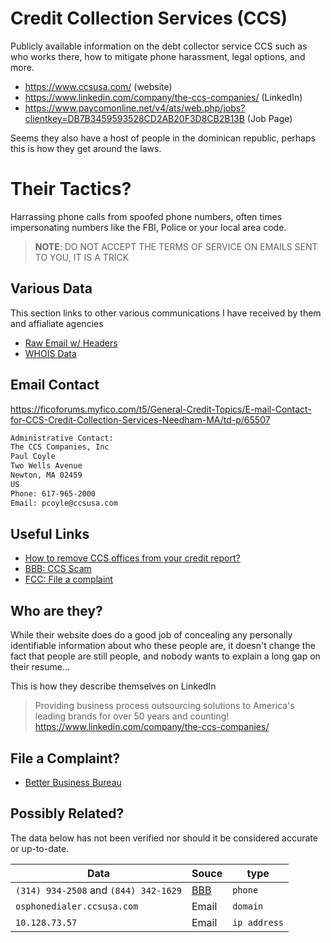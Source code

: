 # Credit Collection Services (CCS)

Publicly available information on the debt collector service CCS such as who works there, how to mitigate phone harassment, legal options, and more. 

- https://www.ccsusa.com/ (website)
- https://www.linkedin.com/company/the-ccs-companies/ (LinkedIn)
- https://www.paycomonline.net/v4/ats/web.php/jobs?clientkey=DB7B3459593528CD2AB20F3D8CB2B13B (Job Page)

Seems they also have a host of people in the dominican republic, perhaps this is how they get around the laws.

# Their Tactics?

Harrassing phone calls from spoofed phone numbers, often times impersonating numbers like the FBI, Police or your local area code.

> **NOTE**: DO NOT ACCEPT THE TERMS OF SERVICE ON EMAILS SENT TO YOU, IT IS A TRICK

## Various Data

This section links to other various communications I have received by them and affialiate agencies

- [Raw Email w/ Headers](./RAW_EMAIL.md)
- [WHOIS Data](./WHOIS.md)

## Email Contact

https://ficoforums.myfico.com/t5/General-Credit-Topics/E-mail-Contact-for-CCS-Credit-Collection-Services-Needham-MA/td-p/65507

```txt
Administrative Contact:
The CCS Companies, Inc
Paul Coyle
Two Wells Avenue
Newton, MA 02459
US
Phone: 617-965-2000
Email: pcoyle@ccsusa.com
```

## Useful Links

- [How to remove CCS offices from your credit report?](https://money.com/how-to-remove-ccs-offices-from-your-credit-report/)
- [BBB: CCS Scam](https://www.bbb.org/scamtracker/lookupscam/832869)
- [FCC: File a complaint](http://www.fcc.gov/robocalls)

## Who are they?

While their website does do a good job of concealing any personally identifiable information about who these people are, 
it doesn't change the fact that people are still people, and nobody wants to explain a long gap on their resume...

This is how they describe themselves on LinkedIn

> Providing business process outsourcing solutions to America's leading brands for over 50 years and counting!
https://www.linkedin.com/company/the-ccs-companies/

## File a Complaint?

- [Better Business Bureau](https://www.bbb.org/us/ma/norwood/profile/collections-agencies/the-ccs-companies-0021-15265)


## Possibly Related?

The data below has not been verified nor should it be considered accurate or up-to-date.

| Data      | Souce      | type      |
|-----------|------------|-----------|
| `(314) 934-2508` and `(844) 342-1629` | [BBB](https://www.bbb.org/scamtracker/lookupscam/832869) | `phone` |
| `osphonedialer.ccsusa.com` | Email | `domain` |
| `10.128.73.57` | Email | `ip address` |
